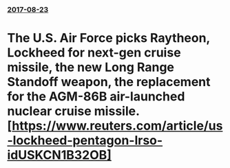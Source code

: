 ### [2017-08-23](/news/2017/08/23/index.md)

# The U.S. Air Force picks Raytheon, Lockheed for next-gen cruise missile, the new Long Range Standoff weapon, the replacement for the AGM-86B air-launched nuclear cruise missile. [https://www.reuters.com/article/us-lockheed-pentagon-lrso-idUSKCN1B32OB]



